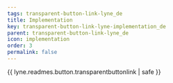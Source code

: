 ```yaml
---
tags: transparent-button-link-lyne_de
title: Implementation
key: transparent-button-link-lyne-implementation_de
parent: transparent-button-link-lyne_de
icon: implementation
order: 3
permalink: false  
---
```

{{ lyne.readmes.button.transparentbuttonlink | safe }}


